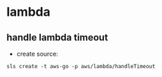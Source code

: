 # lambda

## handle lambda timeout
- create source:
```
sls create -t aws-go -p aws/lambda/handleTimeout
```